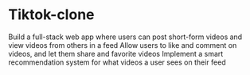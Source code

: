 # Tiktok-clone

Build a full-stack web app where users can post short-form videos and view videos from others in a feed
Allow users to like and comment on videos, and let them share and favorite videos
Implement a smart recommendation system for what videos a user sees on their feed
